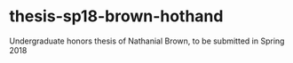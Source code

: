 # thesis-sp18-brown-hothand
Undergraduate honors thesis of Nathanial Brown, to be submitted in Spring 2018
